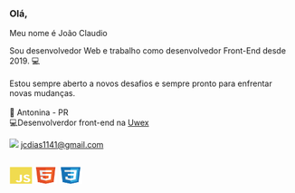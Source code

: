 ### Olá, 
Meu nome é  João Claudio



   Sou desenvolvedor Web e trabalho como desenvolvedor Front-End desde 2019. 💻<br><br>
   Estou sempre aberto a novos desafios e sempre pronto para enfrentar novas mudanças.
   <br><br>
   📍 Antonina - PR<br>
   💻Desenvolverdor front-end na  <a href="https://uwex.com.br/"> Uwex</a><br>
   
   <img src="https://img.shields.io/badge/-Gmail-FF0000?style=flat-square&labelColor=FF0000&logo=gmail&logoColor=white&link=mailto:jcdias1141@gmail.com"/> jcdias1141@gmail.com 
  
  <div   style="display: inline_block"><br>
  <img  alt="JC-Js" height="30" width="40" src="https://raw.githubusercontent.com/devicons/devicon/master/icons/javascript/javascript-plain.svg">
  <img  alt="JC-HTML" height="30" width="40" src="https://raw.githubusercontent.com/devicons/devicon/master/icons/html5/html5-original.svg">
  <img  alt="JC-CSS" height="30" width="40" src="https://raw.githubusercontent.com/devicons/devicon/master/icons/css3/css3-original.svg">
  </div>
  <div> 

<!--  <p>Quantidade de visitas no meu perfil  desde: 01/09/2021</p>
<p><img  src="https://profile-counter.glitch.me/jcdias1141/count.svg" /></p> -->
